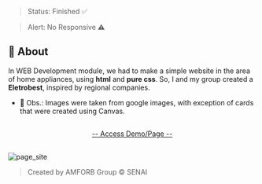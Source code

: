 > Status: Finished ✅

> Alert: No Responsive ⚠️ 

## 📝 About

In WEB Development module, we had to make a simple website in the area of ​​home appliances, using **html** and **pure css**. So, I and my group created a **Eletrobest**, inspired by regional companies.

- 🔴 Obs.: Images were taken from google images, with exception of cards that were created using Canvas.

##

<div  align="center">
    <a href="https://allecardos.github.io/eletrobest/" target="_blank">-- Access Demo/Page --</a>
</div>
  
##

![page_site](https://user-images.githubusercontent.com/106033075/189814478-e877d818-22f9-4c4b-b699-a16a226297c5.png)

> Created by AMFORB Group © SENAI

